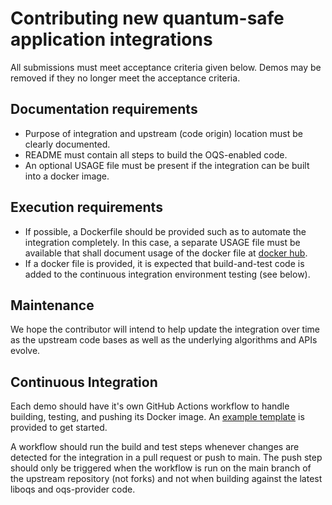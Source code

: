 # Contributing new quantum-safe application integrations

All submissions must meet acceptance criteria given below. Demos may be removed if they no longer meet the acceptance criteria.

## Documentation requirements

- Purpose of integration and upstream (code origin) location must be clearly documented.
- README must contain all steps to build the OQS-enabled code.
- An optional USAGE file must be present if the integration can be built into a docker image.

## Execution requirements

- If possible, a Dockerfile should be provided such as to automate the integration completely. In this case, a separate USAGE file must be available that shall document usage of the docker file at [docker hub](https://hub.docker.com/orgs/openquantumsafe/repositories).
- If a docker file is provided, it is expected that build-and-test code is added to the continuous integration environment testing (see below).

## Maintenance

We hope the contributor will intend to help update the integration over time as the upstream code bases as well as the underlying algorithms and APIs evolve. 

## Continuous Integration

Each demo should have it's own GitHub Actions workflow to handle building, testing, and pushing its Docker image. An [example template](.github/workflow-templates/template.yml) is provided to get started.

A workflow should run the build and test steps whenever changes are detected for the integration in a pull request or push to main.
The push step should only be triggered when the workflow is run on the main branch of the upstream repository (not forks) and not when building against the latest liboqs and oqs-provider code.